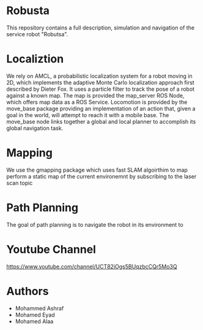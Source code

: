 # Robusta
This repository contains a full description, simulation and navigation of the service robot "Robutsa".

# Localiztion
We rely on AMCL, a probabilistic localization system for a robot moving in 2D, which implements the adaptive Monte Carlo localization approach first described by Dieter Fox. It uses a particle filter to track the pose of a robot against a known map. The map is provided the map_server ROS Node, which offers map data as a ROS Service. Locomotion is provided by the move_base package providing an implementation of an action that, given a goal in the world, will attempt to reach it with a mobile base. The move_base node links together a global and local planner to accomplish its global navigation task.

# Mapping
We use the gmapping package which uses fast SLAM algoirthim to map perform a static map of the current environemnt by subscribing to the laser scan topic

# Path Planning
The goal of path planning is to navigate the robot in its environment to

# Youtube Channel
https://www.youtube.com/channel/UCT82iOgs5BUqzbcCQr5Mo3Q

# Authors
* Mohammed Ashraf
* Mohamed Eyad
* Mohamed Alaa
